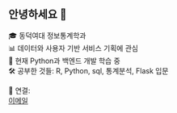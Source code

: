 <!--
**goldylog/goldylog** is a ✨ _special_ ✨ repository because its `README.md` (this file) appears on your GitHub profile.

Here are some ideas to get you started:

- 🔭 I’m currently working on ...
- 🌱 I’m currently learning ...
- 👯 I’m looking to collaborate on ...
- 🤔 I’m looking for help with ...
- 💬 Ask me about ...
- 📫 How to reach me: ...
- 😄 Pronouns: ...
- ⚡ Fun fact: ...
-->


## 안녕하세요 👋

🎓 동덕여대 정보통계학과  
📊 데이터와 사용자 기반 서비스 기획에 관심  
🌱 현재 Python과 백엔드 개발 학습 중  
🛠️ 공부한 것들: R, Python, sql, 통계분석, Flask 입문

🔗 연결:  
[이메일](mailto:20220820kt@gmail.com)
